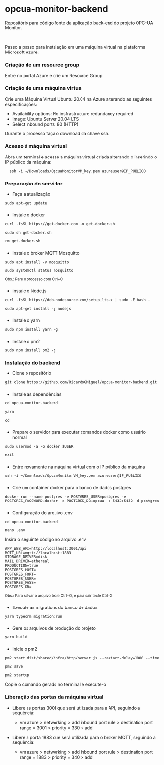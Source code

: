 # opcua-monitor-backend

Repositório para código fonte da aplicação back-end do projeto OPC-UA Monitor.

<br>

Passo a passo para instalação em uma máquina virtual na plataforma Microsoft Azure:

### Criação de um resource group

Entre no portal Azure e crie um Resource Group

### Criação de uma máquina virtual

Crie uma Máquina Virtual Ubuntu 20.04 na Azure alterando as seguintes especificações:

- Availability options: No insfrastructure redundancy required
- Image: Ubuntu Server 20.04 LTS
- Select inbound ports: 80 (HTTP)

Durante o processo faça o download da chave ssh.

### Acesso à máquina virtual

Abra um terminal e acesse a máquina virtual criada alterando o inserindo o IP público da máquina:

```
  ssh -i ~/Downloads/OpcuaMonitorVM_key.pem azureuser@IP_PÙBLICO
```

### Preparação do servidor

- Faça a atualização

```
sudo apt-get update
```
###

- Instale o docker

```
curl -fsSL https://get.docker.com -o get-docker.sh
```
```
sudo sh get-docker.sh
```
```
rm get-docker.sh
```

###

- Instale o broker MQTT Mosquitto

```
sudo apt install -y mosquitto
```
```
sudo systemctl status mosquitto
```
<sub>Obs.: Pare o processo com Ctrl+C</sub> 

###

- Instale o Node.js

```
curl -fsSL https://deb.nodesource.com/setup_lts.x | sudo -E bash -
```
```
sudo apt-get install -y nodejs
```
###

- Instale o yarn

```
sudo npm install yarn -g
```

###

- Instale o pm2

```
sudo npm install pm2 -g
``` 

### Instalação do backend

- Clone o repositório

```
git clone https://github.com/RicardoGMiguel/opcua-monitor-backend.git
 ```
###

- Instale as dependências

```
cd opcua-monitor-backend
```
```
yarn
```
```
cd
```

###

- Prepare o servidor para executar comandos docker como usuário normal

```
sudo usermod -a -G docker $USER
```
```
exit
```

###

- Entre novamente na máquina virtual com o IP público da máquina

```
ssh -i ~/Downloads/OpcuaMonitorVM_key.pem azureuser@IP_PÙBLICO
```
  
###

- Crie um container docker para o banco de dados postgres

```
docker run --name postgres -e POSTGRES_USER=postgres -e POSTGRES_PASSWORD=docker -e POSTGRES_DB=opcua -p 5432:5432 -d postgres
```

###

- Configuração do arquivo .env

```
cd opcua-monitor-backend
```
```
nano .env
```
Insira o seguinte código no arquivo .env

```
APP_WEB_API=http://localhost:3001/api
MQTT_URL=mqtt://localhost:1883
STORAGE_DRIVER=disk
MAIL_DRIVER=ethereal
PRODUCTION=true
POSTGRES_HOST=
POSTGRES_PORT=
POSTGRES_USER=
POSTGRES_PASS=
POSTGRES_DB=
```
<sub>Obs.: Para salvar o arquivo tecle Ctrl+O, e para sair tecle Ctrl+X</sub>

###

- Execute as migrations do banco de dados

```
yarn typeorm migration:run
```

###

- Gere os arquivos de produção do projeto
```
yarn build
```

###

- Inicie o pm2

```
pm2 start dist/shared/infra/http/server.js --restart-delay=1000 --time
```
```
pm2 save
```
```
pm2 startup
```

Copie o comando gerado no terminal e execute-o

### Liberação das portas da máquina virtual

- Libere as portas 3001 que será utilizada para a API, seguindo a sequência:

  - vm azure > networking > add inbound port rule > destination port range = 3001 > priority = 330 > add

- Libere a porta 1883 que será utilizada para o broker MQTT, seguindo a sequência:

   - vm azure > networking > add inbound port rule > destination port range = 1883 > priority = 340 > add














